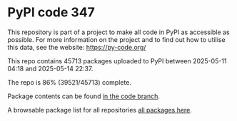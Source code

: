 # PyPI code 347

This repository is part of a project to make all code in PyPI as accessible as possible. For more information 
on the project and to find out how to utilise this data, see the website: https://py-code.org/

This repo contains 45713 packages uploaded to PyPI between 
2025-05-11 04:18 and 2025-05-14 22:37.

The repo is 86% (39521/45713) complete.

Package contents can be found [in the code branch](https://github.com/pypi-data/pypi-mirror-347/tree/code/packages).

A browsable package list for all repositories [all packages here](https://py-code.org/repositories/pypi-mirror-347).


